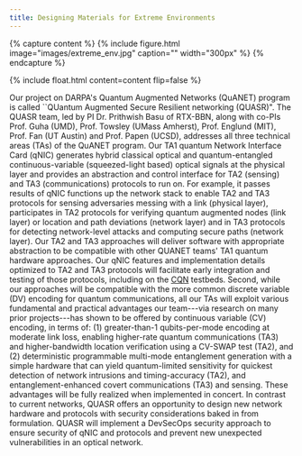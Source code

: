 ```yaml
---
title: Designing Materials for Extreme Environments
---
```


{% capture content %} {% include figure.html image="images/extreme_env.jpg" caption="" width="300px" %} {% endcapture %}

{% include float.html content=content flip=false %}

Our project on DARPA's Quantum Augmented Networks (QuANET) program is called ``QUantum Augmented Secure Resilient networking (QUASR)". The QUASR team, led by PI Dr. Prithwish Basu of RTX-BBN, along with co-PIs Prof. Guha (UMD), Prof. Towsley (UMass Amherst), Prof. Englund (MIT), Prof. Fan (UT Austin) and Prof. Papen (UCSD), addresses all three technical areas (TAs) of the QuANET program. Our TA1 quantum Network Interface Card (qNIC) generates hybrid classical optical and quantum-entangled continuous-variable (squeezed-light based) optical signals at the physical layer and provides an abstraction and control interface for TA2 (sensing) and TA3 (communications) protocols to run on. For example, it passes results of qNIC functions up the network stack to enable TA2 and TA3 protocols for sensing adversaries messing with a link (physical layer), participates in TA2 protocols for verifying quantum augmented nodes (link layer) or location and path deviations (network layer) and in TA3 protocols for detecting network-level attacks and computing secure paths (network layer). Our TA2 and TA3 approaches will deliver software with appropriate abstraction to be compatible with other QUANET teams' TA1 quantum hardware approaches. Our qNIC features and implementation details optimized to TA2 and TA3 protocols will facilitate early integration and testing of those protocols, including on the [CQN](https://cqn-erc.org/) testbeds. Second, while our approaches will be compatible with the more common discrete variable (DV) encoding for quantum communications, all our TAs will exploit various fundamental and practical advantages our team---via research on many prior projects---has shown to be offered by continuous variable (CV) encoding, in terms of: (1) greater-than-1 qubits-per-mode encoding at moderate link loss, enabling higher-rate quantum communications (TA3) and higher-bandwidth location verification using a CV-SWAP test (TA2), and (2) deterministic programmable multi-mode entanglement generation with a simple hardware that can yield quantum-limited sensitivity for quickest detection of network intrusions and timing-accuracy (TA2), and entanglement-enhanced covert communications (TA3) and sensing. These advantages will be fully realized when implemented in concert. In contrast to current networks, QUASR offers an opportunity to design new network hardware and protocols with security considerations baked in from formulation. QUASR will implement a DevSecOps security approach to ensure security of qNIC and protocols and prevent new unexpected vulnerabilities in an optical network.
